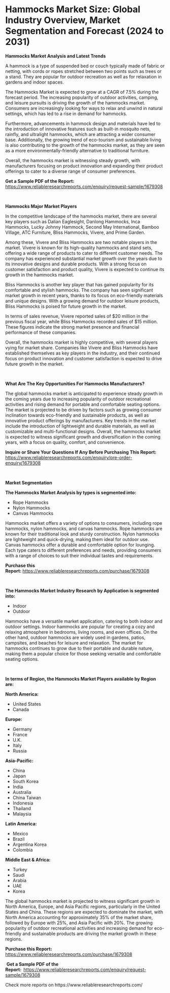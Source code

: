 <p><h1>Hammocks Market Size: Global Industry Overview, Market Segmentation and Forecast (2024 to 2031)</h1></p><p><strong>Hammocks Market Analysis and Latest Trends</strong></p>
<p><p>A hammock is a type of suspended bed or couch typically made of fabric or netting, with cords or ropes stretched between two points such as trees or a stand. They are popular for outdoor recreation as well as for relaxation in gardens and indoor spaces.</p><p>The Hammocks Market is expected to grow at a CAGR of 7.5% during the forecast period. The increasing popularity of outdoor activities, camping, and leisure pursuits is driving the growth of the hammocks market. Consumers are increasingly looking for ways to relax and unwind in natural settings, which has led to a rise in demand for hammocks.</p><p>Furthermore, advancements in hammock design and materials have led to the introduction of innovative features such as built-in mosquito nets, rainfly, and ultralight hammocks, which are attracting a wider consumer base. Additionally, the growing trend of eco-tourism and sustainable living is also contributing to the growth of the hammocks market, as they are seen as a more environmentally-friendly alternative to traditional furniture.</p><p>Overall, the hammocks market is witnessing steady growth, with manufacturers focusing on product innovation and expanding their product offerings to cater to a diverse range of consumer preferences.</p></p>
<p><strong>Get a Sample PDF of the Report:&nbsp;</strong> <a href="https://www.reliableresearchreports.com/enquiry/request-sample/1679308">https://www.reliableresearchreports.com/enquiry/request-sample/1679308</a></p>
<p>&nbsp;</p>
<p><strong>Hammocks Major Market Players</strong></p>
<p><p>In the competitive landscape of the hammocks market, there are several key players such as Dalian Eaglesight, Danlong Hammocks, Inca Hammocks, Lucky Johnny Hammock, Second May International, Bamboo Village, ATC Furniture, Bliss Hammocks, Vivere, and Prime Garden.</p><p>Among these, Vivere and Bliss Hammocks are two notable players in the market. Vivere is known for its high-quality hammocks and stand sets, offering a wide range of products to cater to different customer needs. The company has experienced substantial market growth over the years due to its innovative designs and durable products. With a strong focus on customer satisfaction and product quality, Vivere is expected to continue its growth in the hammocks market.</p><p>Bliss Hammocks is another key player that has gained popularity for its comfortable and stylish hammocks. The company has seen significant market growth in recent years, thanks to its focus on eco-friendly materials and unique designs. With a growing demand for outdoor leisure products, Bliss Hammocks is poised for future growth in the market.</p><p>In terms of sales revenue, Vivere reported sales of $20 million in the previous fiscal year, while Bliss Hammocks recorded sales of $15 million. These figures indicate the strong market presence and financial performance of these companies.</p><p>Overall, the hammocks market is highly competitive, with several players vying for market share. Companies like Vivere and Bliss Hammocks have established themselves as key players in the industry, and their continued focus on product innovation and customer satisfaction is expected to drive future growth in the market.</p></p>
<p>&nbsp;</p>
<p><strong>What Are The Key Opportunities For Hammocks Manufacturers?</strong></p>
<p><p>The global hammocks market is anticipated to experience steady growth in the coming years due to increasing popularity of outdoor recreational activities and rising demand for portable and comfortable seating options. The market is projected to be driven by factors such as growing consumer inclination towards eco-friendly and sustainable products, as well as innovative product offerings by manufacturers. Key trends in the market include the introduction of lightweight and durable materials, as well as customizable and multi-functional designs. Overall, the hammocks market is expected to witness significant growth and diversification in the coming years, with a focus on quality, comfort, and convenience.</p></p>
<p><strong>Inquire or Share Your Questions If Any Before Purchasing This Report:</strong> <a href="https://www.reliableresearchreports.com/enquiry/pre-order-enquiry/1679308">https://www.reliableresearchreports.com/enquiry/pre-order-enquiry/1679308</a></p>
<p>&nbsp;</p>
<p><strong>Market Segmentation</strong></p>
<p><strong>The Hammocks Market Analysis by types is segmented into:</strong></p>
<p><ul><li>Rope Hammocks</li><li>Nylon Hammocks</li><li>Canvas Hammocks</li></ul></p>
<p><p>Hammocks market offers a variety of options to consumers, including rope hammocks, nylon hammocks, and canvas hammocks. Rope hammocks are known for their traditional look and sturdy construction. Nylon hammocks are lightweight and quick-drying, making them ideal for outdoor use. Canvas hammocks offer a durable and comfortable option for lounging. Each type caters to different preferences and needs, providing consumers with a range of choices to suit their individual tastes and requirements.</p></p>
<p><strong>Purchase this Report:&nbsp;</strong><a href="https://www.reliableresearchreports.com/purchase/1679308">https://www.reliableresearchreports.com/purchase/1679308</a></p>
<p>&nbsp;</p>
<p><strong>The Hammocks Market Industry Research by Application is segmented into:</strong></p>
<p><ul><li>Indoor</li><li>Outdoor</li></ul></p>
<p><p>Hammocks have a versatile market application, catering to both indoor and outdoor settings. Indoor hammocks are popular for creating a cozy and relaxing atmosphere in bedrooms, living rooms, and even offices. On the other hand, outdoor hammocks are widely used in gardens, patios, campsites, and beaches for leisure and relaxation. The market for hammocks continues to grow due to their portable and durable nature, making them a popular choice for those seeking versatile and comfortable seating options.</p></p>
<p>&nbsp;</p>
<p><strong>In terms of Region, the Hammocks Market Players available by Region are:</strong></p>
<p>
    <p> <strong> North America: </strong>
        <ul>
            <li>United States</li>
            <li>Canada</li>
        </ul>
        </p> 
    <p> <strong> Europe: </strong>
        <ul>
            <li>Germany</li>
            <li>France</li>
            <li>U.K.</li>
            <li>Italy</li>
            <li>Russia</li>
        </ul>
        </p> 
    <p> <strong> Asia-Pacific: </strong>
        <ul>
            <li>China</li>
            <li>Japan</li>
            <li>South Korea</li>
            <li>India</li>
            <li>Australia</li>
            <li>China Taiwan</li>
            <li>Indonesia</li>
            <li>Thailand</li>
            <li>Malaysia</li>
        </ul>
        </p> 
    <p> <strong> Latin America: </strong>
        <ul>
            <li>Mexico</li>
            <li>Brazil</li>
            <li>Argentina Korea</li>
            <li>Colombia</li>
        </ul>
        </p> 
    <p> <strong> Middle East & Africa: </strong>
        <ul>
            <li>Turkey</li>
            <li>Saudi</li>
            <li>Arabia</li>
            <li>UAE</li>
            <li>Korea</li>
        </ul>
    </p>
    </p>
<p><p>The global hammocks market is projected to witness significant growth in North America, Europe, and Asia Pacific regions, particularly in the United States and China. These regions are expected to dominate the market, with North America accounting for approximately 35% of the market share, followed by Europe with 25%, and Asia Pacific with 20%. The growing popularity of outdoor recreational activities and increasing demand for eco-friendly and sustainable products are driving the market growth in these regions.</p></p>
<p><strong>Purchase this Report: </strong><a href="https://www.reliableresearchreports.com/purchase/1679308">https://www.reliableresearchreports.com/purchase/1679308</a></p>
<p>&nbsp;<strong>Get a Sample PDF of the Report:&nbsp;&nbsp;</strong><a href="https://www.reliableresearchreports.com/enquiry/request-sample/1679308">https://www.reliableresearchreports.com/enquiry/request-sample/1679308</a></p>
<p><strong></strong></p>
<p>Check more reports on https://www.reliableresearchreports.com/</p>